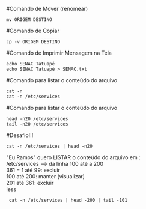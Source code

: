 #Comando de Mover (renomear)
  
    mv ORIGEM DESTINO
  
#Comando de Copiar
  
    cp -v ORIGEM DESTINO
  
#Comando de Imprimir Mensagem na Tela
  
    echo SENAC Tatuapé
    echo SENAC Tatuapé > SENAC.txt
  
#Comando para listar o conteúdo do arquivo
  
    cat -n
    cat -n /etc/services
  
#Comando para listar o conteúdo do arquivo

    head -n20 /etc/services
    tail -n20 /etc/services
  
#Desafio!!!
  
    cat -n /etc/services | head -n20
  
"Eu Ramos" quero LISTAR o conteúdo do arquivo em :<br>
  /etc/services  -->  da linha 100 até a 200<br>
  361 = 1 até 99:  excluir<br>
  100 até 200:     manter (visualizar)<br>
  201 até 361:     excluir<br>
  less<br>
  
     cat -n /etc/services | head -200 | tail -101
